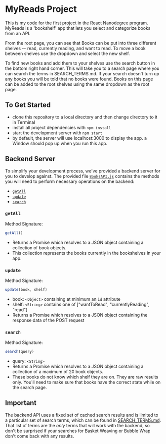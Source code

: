 # MyReads Project

This is my code for the first project in the React Nanodegree program. MyReads is a 'bookshelf' app that lets you select and categorize books from an API.

From the root page, you can see that Books can be put into three different shelves -- read, currently reading, and want to read. To move a book between shelves use the dropdown and select the new shelf.

To find new books and add them to your shelves use the search button in the bottom right hand corner. This will take you to a search page where you can search the terms in SEARCH_TERMS.md. If your search doesn't turn up any books you will be told that no books were found. Books on this page can be added to the root shelves using the same dropdown as the root page.

## To Get Started

* clone this repository to a local directory and then change directory to it in Terminal
* install all project dependencies with `npm install`
* start the development server with `npm start`
* by default, the server will use localhost:3000 to display the app. a Window should pop up when you run this app.

## Backend Server

To simplify your development process, we've provided a backend server for you to develop against. The provided file [`BooksAPI.js`](src/BooksAPI.js) contains the methods you will need to perform necessary operations on the backend:

* [`getAll`](#getall)
* [`update`](#update)
* [`search`](#search)

### `getAll`

Method Signature:

```js
getAll()
```

* Returns a Promise which resolves to a JSON object containing a collection of book objects.
* This collection represents the books currently in the bookshelves in your app.

### `update`

Method Signature:

```js
update(book, shelf)
```

* book: `<Object>` containing at minimum an `id` attribute
* shelf: `<String>` contains one of ["wantToRead", "currentlyReading", "read"]  
* Returns a Promise which resolves to a JSON object containing the response data of the POST request

### `search`

Method Signature:

```js
search(query)
```

* query: `<String>`
* Returns a Promise which resolves to a JSON object containing a collection of a maximum of 20 book objects.
* These books do not know which shelf they are on. They are raw results only. You'll need to make sure that books have the correct state while on the search page.

## Important
The backend API uses a fixed set of cached search results and is limited to a particular set of search terms, which can be found in [SEARCH_TERMS.md](SEARCH_TERMS.md). That list of terms are the _only_ terms that will work with the backend, so don't be surprised if your searches for Basket Weaving or Bubble Wrap don't come back with any results.
